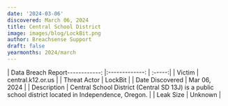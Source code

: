 ```yaml
---
date: '2024-03-06'
discovered: March 06, 2024
title: Central School District
image: images/blog/LockBit.png
author: Breachsense Support
draft: false
yearmonths: 2024/march
---
```


| Data Breach Report------------:     |:-------------:    | :-----:|
| Victim      | central.k12.or.us      | 
| Threat Actor      | LockBit      | 
| Date Discovered      | Mar 06, 2024      | 
| Description      | Central School District (Central SD 13J) is a public school district located in Independence, Oregon.      | 
| Leak Size      | Unknown      | 

